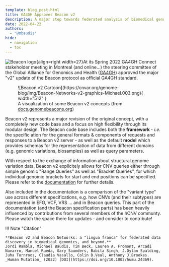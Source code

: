 ```yaml
---
template: blog_post.html
title: GA4GH Approves Beacon v2
description: A major step towards federated analysis of biomedical genomics data 
date: 2022-04-22
authors:
  - "@mbaudis"
hide:
  - navigation
  - toc
---
```


![Beacon logo](https://cnvar.org/genome-blog/img/logo_beacon_80x200.png){align=right width=27}At its Spring 2022 GA4GH Connect stakeholder meeting in Montreal (and online...) the
steering committee of the Global Alliance for Genomics and Health ([GA4GH](http://ga4gh.org))
approved the major "v2" update of the Beacon protocol as official GA4GH standard.

<figure markdown>
  ![Beacon v2 Cartoon](https://cnvar.org/genome-blog/img/Beacon-Networks-v2-graphics-Michael.003.png){ width="512" }
  <figcaption>A visualization of some Beacon v2 concepts (from <a href="http://docs.genomebeacons.org">docs.genomebeacons.org</a>)</figcaption>
</figure>

<!--more-->

Beacon v2 represents a major revision of the original concept, with a completely new code base
and a focus on high flexibility through its modular design. The Beacon code base includes
both the **framework** - _i.e._ the specific ation for the general formats & components of requests and responses
to a Beacon v2 server - as well as the default **model** which provides schemas for the representation
of data from different domains (e.g. genomic variations, biosamples) as well as query parameters.

With respect to the exchange of information about structural genome variation data, Beacon v2
explicitely allows for CNV queries either through simple genomic "Range Queries" as well as "Bracket Queries",
for which individual genomic brackets for start and end positions can be specified. Please refer to the
[documentation](http://docs.genomebeacons.org/variant-queries/#beacon-bracket-queries) for further details.

Also included in the documentation is a comparison of the "variant type" use across different specifications,
e.g. how CNVs (and their subtypes) are represented in EFO, VCF, VRS ... and in Beacon queries. This part
of the documentation (and the Beacon specification parts) has been heavily influenced by contributions
from several members of the hCNV communty. Please watch the space there for updates - and consider
to contribute!

!!! Note "Citation"

    **Beacon v2 and Beacon Networks: a "lingua franca" for federated data discovery in biomedical genomics, and beyond.**
    Jordi Rambla, Michael Baudis, Tim Beck, Lauren A. Fromont, Arcadi Navarro, Manuel Rueda, Gary Saunders, Babita Singh, J.Dylan Spalding, Juha Tornroos, Claudia Vasallo, Colin D.Veal, Anthony J.Brookes. _Human Mutation_ (2022) [DOI](https://doi.org/10.1002/humu.24369).



